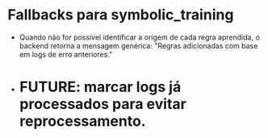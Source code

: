 # Fallbacks para symbolic_training

- Quando não for possível identificar a origem de cada regra aprendida,
  o backend retorna a mensagem genérica:
  "Regras adicionadas com base em logs de erro anteriores."
- # FUTURE: marcar logs já processados para evitar reprocessamento.
